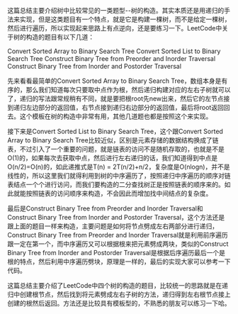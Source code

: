 这篇总结主要介绍树中比较常见的一类题型--树的构造。其实本质还是用递归的手法来实现，但是这类题目有一个特点，就是它是构建一棵树，而不是给定一棵树，然后进行遍历，所以实现起来思路上有点逆向，还是要练习一下。LeetCode中关于树的构造的题目有以下几道：

Convert Sorted Array to Binary Search Tree
Convert Sorted List to Binary Search Tree
Construct Binary Tree from Preorder and Inorder Traversal
Construct Binary Tree from Inorder and Postorder Traversal

先来看看最简单的Convert Sorted Array to Binary Search Tree，数组本身是有序的，那么我们知道每次只要取中点作为根，然后递归构建对应的左右子树就可以了，递归的写法跟常规稍有不同，就是要把根root先new出来，然后它的左节点接到递归左边部分的返回值，右节点接到递归右边部分的返回值，最后将root返回回去。这个模板在树的构造中非常有用，其他几道题也都是按照这个来实现。

接下来是Convert Sorted List to Binary Search Tree，这个跟Convert Sorted Array to Binary Search Tree比较近似，区别是元素存储的数据结构换成了链表，不过引入了一个重要的问题，就是链表的访问不是随机存取的，也就是不是O(1)的，如果每次去获取中点，然后进行左右递归的话，我们知道得到中点是O(n/2)=O(n)的，如此递推式是T(n) = 2T(n/2)+n/2，复杂度是O(nlogn)，并不是线性的，所以这里我们就得利用到树的中序遍历了，按照递归中序遍历的顺序对链表结点一个个进行访问，而我们要构造的二分查找树正是按照链表的顺序来的。如此就能按照链表的访问顺序来构造，不会因此而增加找中间结点的复杂度。

最后是Construct Binary Tree from Preorder and Inorder Traversal和Construct Binary Tree from Inorder and Postorder Traversal，这个方法还是跟上面的题目一样来构造，主要问题是如何将节点劈成左右两部分进行递归，Construct Binary Tree from Preorder and Inorder Traversal就是利用前序遍历跟一定在第一个，而中序遍历又可以根据根来把元素劈成两块，类似的Construct Binary Tree from Inorder and Postorder Traversal是根据后序遍历最后一个是根的特点，然后利用中序遍历劈块，原理是一样的，最后的实现大家可以参考一下代码。

这篇总结主要介绍了LeetCode中四个树的构造的题目，比较统一的思路就是在递归中创建根节点，然后找到将元素劈成左右子树的方法，递归得到左右根节点接上创建的根然后返回。方法还是比较具有模板型的，不熟悉的朋友可以练习一下哈。